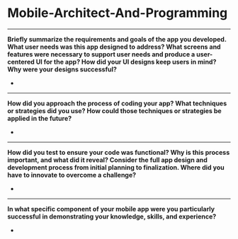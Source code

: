# Mobile-Architect-And-Programming

---

**Briefly summarize the requirements and goals of the app you developed. What user needs was this app designed to address?
What screens and features were necessary to support user needs and produce a user-centered UI for the app? How did your UI designs keep users in mind? Why were your designs successful?**

*

---

**How did you approach the process of coding your app? What techniques or strategies did you use? How could those techniques or strategies be applied in the future?**

*

---

**How did you test to ensure your code was functional? Why is this process important, and what did it reveal?
Consider the full app design and development process from initial planning to finalization. Where did you have to innovate to overcome a challenge?**

*

---

**In what specific component of your mobile app were you particularly successful in demonstrating your knowledge, skills, and experience?**

*
